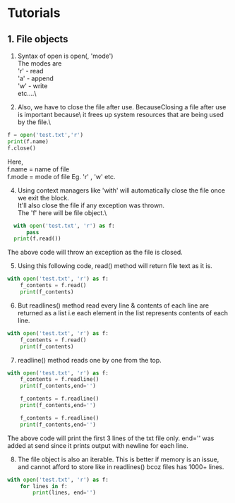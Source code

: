 

# Tutorials
## 1. File objects

1. Syntax of open is open(<FILE PATH>, 'mode')\
The modes are\
'r' - read\
'a' - append\
'w' - write\
etc....\

2. Also, we have to close the file after use. BecauseClosing a file after use is important because\ 
it frees up system resources that are being used by the file.\


```python
f = open('test.txt','r')
print(f.name)
f.close()
```
Here,\
f.name = name of file\
f.mode = mode of file Eg. 'r' , 'w' etc.

4. Using context managers like 'with' will automatically close the file once we exit the block.\
It'll also close the file if any exception was thrown.\
The 'f' here will be file object.\

```python
  with open('test.txt', 'r') as f:
      pass
  print(f.read())
```
The above code will throw an exception as the file is closed.

5. Using this following code, read() method will return file text as it is.

```python
with open('test.txt', 'r') as f:
    f_contents = f.read()
    print(f_contents)
```

6. But readlines() method read every line & contents of each line are returned as a list i.e each element in the
   list represents contents of each line.

```python
with open('test.txt', 'r') as f:
    f_contents = f.read()
    print(f_contents)
```

7.  readline() method reads one by one from the top.

```python
with open('test.txt', 'r') as f:
    f_contents = f.readline()
    print(f_contents,end='')

    f_contents = f.readline()
    print(f_contents,end='')

    f_contents = f.readline()
    print(f_contents,end='')
```
The above code will print the first 3 lines of the txt file only. end='' was added at send since it prints output with newline for each line.

8. The file object is also an iterable. This is better if memory is an issue, and cannot afford to store like in readlines() bcoz files has
   1000+ lines. 

```python
with open('test.txt', 'r') as f:
    for lines in f:
        print(lines, end='')
```
